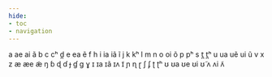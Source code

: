 ```yaml
---
hide:
- toc
- navigation
---
```

a
ae
ai
ã
b
c
cʰ
d̪
e
ea
ẽ
f
h
i
ia
iã
ĩ
j
k
kʰ
l
m
n
o
oi
õ
p
pʰ
s
t̪
t̪ʰ
u
ua
uẽ
ui
ũ
v
x
z
æ
æe
æ̃
ŋ
ɓ
ɖ
ɗ
ɟ
ɠ
ɡ
ɣ
ɪ
ɪa
ɪã
ɪʌ
ɪ̃
ɲ
ɳ
ɽ
ʃ
ʄ
ʈ
ʈʰ
ʊ
ʊa
ʊe
ʊi
ʊ̃
ʌ
ʌi
ʌ̃
